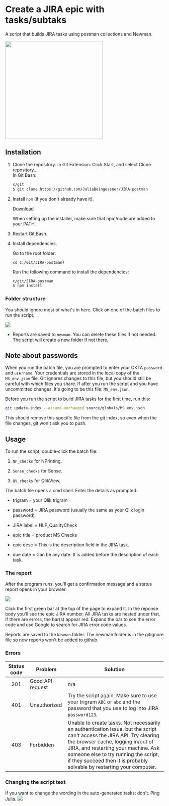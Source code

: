 # Create a JIRA epic with tasks/subtaks

A script that builds JIRA tasks using postman collections and Newman. 

<img src="https://i.imgur.com/z0s4jc8.jpg" display="inline-block" width="310px" height="auto">

## Installation

1. Clone the repository.
    In Git Extension: Click Start, and select Clone repository...	 
    In Git Bash:

    ```bash
    c/git
    $ git clone https://github.com/JuliaBeingessner/JIRA-postman
    ```

1. Install `npm` (if you don't already have it).

    [Download](https://www.npmjs.com/get-npm)
    
    When setting up the installer, make sure that npm/node are added to your PATH.
    
1. Restart Git Bash.

1. Install dependencies.

    Go to the root folder:
	
	```cd C:/Git/JIRA-postman) ``` 
	
	Run the following command to install the dependencies:

    ```bash
    c/git/JIRA-postman
    $ npm install
    ```

### Folder structure

You should ignore most of what's in here. Click on one of the batch files to run the script.

<img src="https://i.imgur.com/ZtYP9ah.png">

- Reports are saved to `newman`. You can delete these files if not needed. The script will create a new folder if not there.

## Note about passwords

When you run the batch file, you are prompted to enter your OKTA `password` and `username`. Your credentials are stored in the local copy of the `MS_env.json` file. Git ignores changes to this file, but you should still be careful with which files you share. If after you run the script and you have uncommitted changes, it's going to be this file: `MS_env.json`.

Before you run the script to build JIRA tasks for the first time, run this:

```bash
git update-index --assume-unchanged source/globals/MS_env.json
```

This should remove this specific file from the git index, so even when the file changes, git won't ask you to push.

## Usage

To run the script, double-click the batch file:

1. `NP_checks` for NPrinting.

1. `Sense_checks` for Sense.

1. `QV_checks` for QlikView.

The batch file opens a cmd shell. Enter the details as prompted.

- trigram = your Qlik trigram

- password = JIRA password (usually the same as your Qlik login password)

- JIRA label = HLP_QualityCheck

- epic title = product MS Checks

- epic desc = This is the description field in the JIRA task.

- due date = Can be any date. It is added before the description of each task.

### The report

After the program runs, you'll get a confirmation message and a status report opens in your browser.

<img src="https://i.imgur.com/a2mGUj5.png">

Click the first green bar at the top of the page to expand it. In the reponse body you'll see the epic JIRA number. All JIRA tasks are nested under that. If there are errors, the bar(s) appear red. Expand the bar to see the error code and use Google to search for JIRA error code values.

Reports are saved to the `Newman` folder. The newman folder is in the gitignore file so new reports won't be added to github.

### Errors

|Status code|Problem|Solution|
|:---:|---|---|
|201|Good API request|n/a|
|401|Unauthorized|Try the script again. Make sure to use your trigram `ABC` or `abc` and the password that you use to log into JIRA `password123`.|
|403|Forbidden|Unable to create tasks. Not necessarily an authentication issue, but the script can't access the JIRA API. Try clearing the browser cache, logging in/out of JIRA, and restarting your machine. Ask someone else to try running the script, if they succeed then it is probably solvable by restarting your computer.|

### Changing the script text
If you want to change the wording in the auto-generated tasks: don't. Ping Julia. 
<img src="https://i.imgur.com/wlLLTqT.jpg">